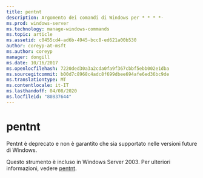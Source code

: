 ```yaml
---
title: pentnt
description: Argomento dei comandi di Windows per * * * *-
ms.prod: windows-server
ms.technology: manage-windows-commands
ms.topic: article
ms.assetid: c0455cd4-ad6b-4945-bcc8-ed621a00b530
author: coreyp-at-msft
ms.author: coreyp
manager: dongill
ms.date: 10/16/2017
ms.openlocfilehash: 7220ded30a3a2cda0fa9f367cbbf5ebb002e1dba
ms.sourcegitcommit: b00d7c8968c4adc8f699dbee694afe6ed36bc9de
ms.translationtype: MT
ms.contentlocale: it-IT
ms.lasthandoff: 04/08/2020
ms.locfileid: "80837644"
---
```

# <a name="pentnt"></a>pentnt



Pentnt è deprecato e non è garantito che sia supportato nelle versioni future di Windows.

Questo strumento è incluso in Windows Server 2003. Per ulteriori informazioni, vedere [pentnt](https://technet.microsoft.com/library/cc755868(v=ws.10).aspx).